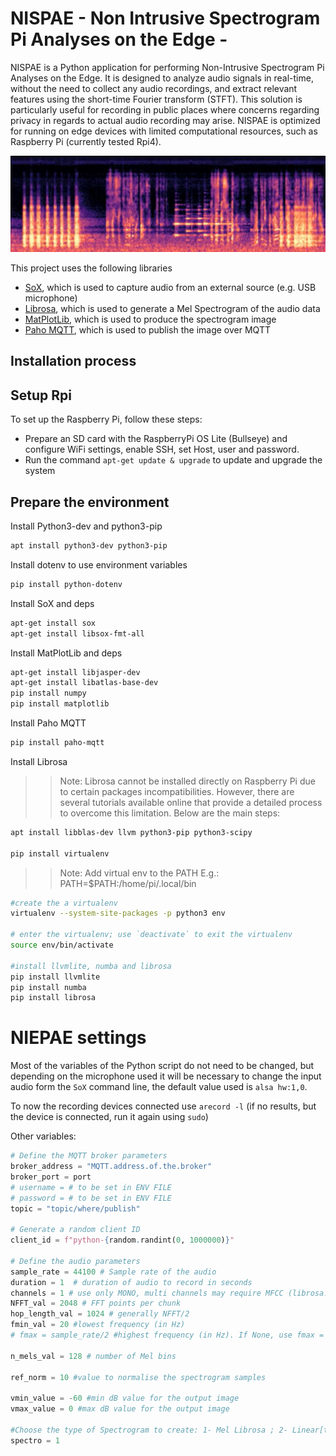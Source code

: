 # NISPAE - Non Intrusive Spectrogram Pi Analyses on the Edge - 

NISPAE is a Python application for performing Non-Intrusive Spectrogram Pi Analyses on the Edge.
It is designed to analyze audio signals in real-time, without the need to collect any audio recordings, and extract relevant features using the short-time Fourier transform (STFT). This solution is particularly useful for recording in public places where concerns regarding privacy in regards to actual audio recording may arise.
NISPAE is optimized for running on edge devices with limited computational resources, such as Raspberry Pi (currently tested Rpi4). 

![spectrogram created using NISPAE](./docs/img/spectro.jpg)

This project uses the following libraries
- [SoX](https://sox.sourceforge.net/Main/HomePage), which is used to capture audio from an external source (e.g. USB microphone)
- [Librosa](https://librosa.org/doc/latest/index.html), which is used to generate a Mel Spectrogram of the audio data
- [MatPlotLib](https://matplotlib.org/), which is used to produce the spectrogram image
- [Paho MQTT](https://www.eclipse.org/paho/index.php?page=clients/python/index.php), which is used to publish the image over MQTT


## Installation process

## Setup Rpi

To set up the Raspberry Pi, follow these steps:

- Prepare an SD card with the RaspberryPi OS Lite (Bullseye) and configure WiFi settings, enable SSH, set Host, user and password.
- Run the command ```apt-get update & upgrade``` to update and upgrade the system

## Prepare the environment

Install Python3-dev and python3-pip

```bash
apt install python3-dev python3-pip
```

Install dotenv to use environment variables

```bash
pip install python-dotenv
```

Install SoX and deps

```bash
apt-get install sox
apt-get install libsox-fmt-all
```

Install MatPlotLib and deps

```bash
apt-get install libjasper-dev
apt-get install libatlas-base-dev
pip install numpy
pip install matplotlib
```

Install Paho MQTT

```bash
pip install paho-mqtt
````

Install Librosa 

>> Note: Librosa cannot be installed directly on Raspberry Pi due to certain packages incompatibilities. However, there are several tutorials available online that provide a detailed process to overcome this limitation. Below are the main steps:

```bash
apt install libblas-dev llvm python3-pip python3-scipy

pip install virtualenv
```
>> Note: Add virtual env to the PATH E.g.: PATH=$PATH:/home/pi/.local/bin

```bash
#create the a virtualenv
virtualenv --system-site-packages -p python3 env

# enter the virtualenv; use `deactivate` to exit the virtualenv
source env/bin/activate

#install llvmlite, numba and librosa
pip install llvmlite
pip install numba
pip install librosa
```

# NIEPAE settings

Most of the variables of the Python script do not need to be changed, but depending on the microphone used it will be necessary to change the input audio form the ```SoX``` command line, the default value used is `alsa hw:1,0`. 

To now the recording devices connected use `arecord -l` (if no results, but the device is connected, run it again using `sudo`)

Other variables:
```py
# Define the MQTT broker parameters 
broker_address = "MQTT.address.of.the.broker"
broker_port = port
# username = # to be set in ENV FILE
# password = # to be set in ENV FILE
topic = "topic/where/publish"

# Generate a random client ID
client_id = f"python-{random.randint(0, 1000000)}"

# Define the audio parameters
sample_rate = 44100 # Sample rate of the audio 
duration = 1  # duration of audio to record in seconds
channels = 1 # use only MONO, multi channels may require MFCC (librosa.feature.mfcc)
NFFT_val = 2048 # FFT points per chunk
hop_length_val = 1024 # generally NFFT/2
fmin_val = 20 #lowest frequency (in Hz)
# fmax = sample_rate/2 #highest frequency (in Hz). If None, use fmax = sample_rate / 2.0

n_mels_val = 128 # number of Mel bins

ref_norm = 10 #value to normalise the spectrogram samples

vmin_value = -60 #min dB value for the output image
vmax_value = 0 #max dB value for the output image

#Choose the type of Spectrogram to create: 1- Mel Librosa ; 2- Linear[todo] 
spectro = 1
```
